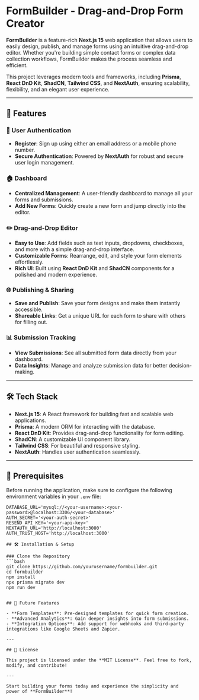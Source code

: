 # FormBuilder - Drag-and-Drop Form Creator  

**FormBuilder** is a feature-rich **Next.js 15** web application that allows users to easily design, publish, and manage forms using an intuitive drag-and-drop editor. Whether you're building simple contact forms or complex data collection workflows, FormBuilder makes the process seamless and efficient.  

This project leverages modern tools and frameworks, including **Prisma**, **React DnD Kit**, **ShadCN**, **Tailwind CSS**, and **NextAuth**, ensuring scalability, flexibility, and an elegant user experience.  

---

## 🚀 Features  

### 🔑 User Authentication  
- **Register**: Sign up using either an email address or a mobile phone number.  
- **Secure Authentication**: Powered by **NextAuth** for robust and secure user login management.  

### 🏠 Dashboard  
- **Centralized Management**: A user-friendly dashboard to manage all your forms and submissions.  
- **Add New Forms**: Quickly create a new form and jump directly into the editor.  

### ✏️ Drag-and-Drop Editor  
- **Easy to Use**: Add fields such as text inputs, dropdowns, checkboxes, and more with a simple drag-and-drop interface.  
- **Customizable Forms**: Rearrange, edit, and style your form elements effortlessly.  
- **Rich UI**: Built using **React DnD Kit** and **ShadCN** components for a polished and modern experience.  

### 🌐 Publishing & Sharing  
- **Save and Publish**: Save your form designs and make them instantly accessible.  
- **Shareable Links**: Get a unique URL for each form to share with others for filling out.  

### 📊 Submission Tracking  
- **View Submissions**: See all submitted form data directly from your dashboard.  
- **Data Insights**: Manage and analyze submission data for better decision-making.  

---

## 🛠️ Tech Stack  

- **Next.js 15**: A React framework for building fast and scalable web applications.  
- **Prisma**: A modern ORM for interacting with the database.  
- **React DnD Kit**: Provides drag-and-drop functionality for form editing.  
- **ShadCN**: A customizable UI component library.  
- **Tailwind CSS**: For beautiful and responsive styling.  
- **NextAuth**: Handles user authentication seamlessly.  

---

## 🛑 Prerequisites  

Before running the application, make sure to configure the following environment variables in your `.env` file:  

```env
DATABASE_URL='mysql://<your-username>:<your-password>@localhost:3306/<your-database>'
AUTH_SECRET='<your-auth-secret>'
RESEND_API_KEY='<your-api-key>'
NEXTAUTH_URL='http://localhost:3000'
AUTH_TRUST_HOST='http://localhost:3000'

## 🛠️ Installation & Setup  

### Clone the Repository  
```bash
git clone https://github.com/yourusername/formbuilder.git  
cd formbuilder
npm install
npx prisma migrate dev
npm run dev  


## 🔧 Future Features  

- **Form Templates**: Pre-designed templates for quick form creation.  
- **Advanced Analytics**: Gain deeper insights into form submissions.  
- **Integration Options**: Add support for webhooks and third-party integrations like Google Sheets and Zapier.  

---

## 📜 License  

This project is licensed under the **MIT License**. Feel free to fork, modify, and contribute!  

---

Start building your forms today and experience the simplicity and power of **FormBuilder**!  






